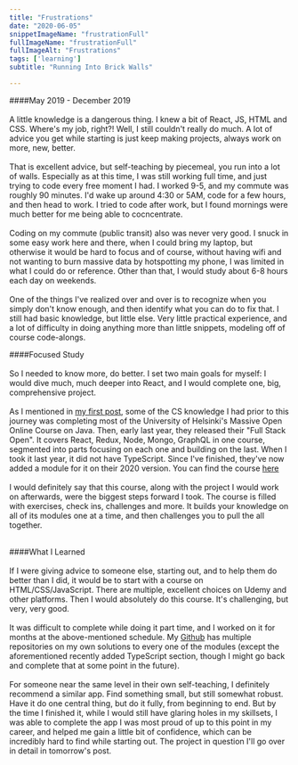 ```yaml
---
title: "Frustrations"
date: "2020-06-05"
snippetImageName: "frustrationFull"
fullImageName: "frustrationFull"
fullImageAlt: "Frustrations"
tags: ['learning']
subtitle: "Running Into Brick Walls"

---
```

####May 2019 - December 2019
<br>
<br>
A little knowledge is a dangerous thing.  I knew a bit of React, JS, HTML and CSS.  Where's my job, right?!  Well, I still couldn't really do much.  A lot of advice you get while starting is just keep making projects, always work on more, new, better.
<br>
<br>
That is excellent advice, but self-teaching by piecemeal, you run into a lot of walls.  Especially as at this time, I was still working full time, and just trying to code every free moment I had.  I worked 9-5, and my commute was roughly 90 minutes.  I'd wake up around 4:30 or 5AM, code for a few hours, and then head to work.  I tried to code after work, but I found mornings were much better for me being able to cocncentrate.
<br>
<br>
Coding on my commute (public transit) also was never very good.  I snuck in some easy work here and there, when I could bring my laptop, but otherwise it would be hard to focus and of course, without having wifi and not wanting to burn massive data by hotspotting my phone, I was limited in what I could do or reference.  Other than that, I would study about 6-8 hours each day on weekends.
<br>
<br>
One of the things I've realized over and over is to recognize when you simply don't know enough, and then identify what you can do to fix that.  I still had basic knowledge, but little else.  Very little practical experience, and a lot of difficulty in doing anything more than little snippets, modeling off of course code-alongs.

####Focused Study
<br>
<br>
So I needed to know more, do better.  I set two main goals for myself: I would dive much, much deeper into React, and I would complete one, big, comprehensive project.
<br>
<br>
As I mentioned in <a href = "/posts/introductory-post/">my first post</a>, some of the CS knowledge I had prior to this journey was completing most of the University of Helsinki's Massive Open Online Course on Java.  Then, early last year, they released their "Full Stack Open".  It covers React, Redux, Node, Mongo, GraphQL in one course, segmented into parts focusing on each one and building on the last.  When I took it last year, it did not have TypeScript.  Since I've finished, they've now added a module for it on their 2020 version.  You can find the course <a href = "https://fullstackopen.com/en/">here</a>
<br>
<br>
I would definitely say that this course, along with the project I would work on afterwards, were the biggest steps forward I took.  The course is filled with exercises, check ins, challenges and more.  It builds your knowledge on all of its modules one at a time, and then challenges you to pull the all together.
<br>
<br>

####What I Learned
<br>
<br>
If I were giving advice to someone else, starting out, and to help them do better than I did, it would be to start with a course on HTML/CSS/JavaScript.  There are multiple, excellent choices on Udemy and other platforms.  Then I would absolutely do this course.  It's challenging, but very, very good.
<br>
<br>
It was difficult to complete while doing it part time, and I worked on it for months at the above-mentioned schedule.  My <a href = "https://github.com/Derek42588/">Github</a> has multiple repositories on my own solutions to every one of the modules (except the aforementioned recently added TypeScript section, though I might go back and complete that at some point in the future).
<br>
<br>
For someone near the same level in their own self-teaching, I definitely recommend a similar app.  Find something small, but still somewhat robust.  Have it do one central thing, but do it fully, from beginning to end.  But by the time I finished it, while I would still have glaring holes in my skillsets, I was able to complete the app I was most proud of up to this point in my career, and helped me gain a little bit of confidence, which can be incredibly hard to find while starting out.  The project in question I'll go over in detail in tomorrow's post.
<br>
<br>
